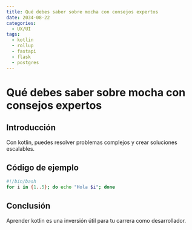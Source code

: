 ```yaml
---
title: Qué debes saber sobre mocha con consejos expertos
date: 2034-08-22
categories:
  - UX/UI
tags:
  - kotlin
  - rollup
  - fastapi
  - flask
  - postgres
---
```


# Qué debes saber sobre mocha con consejos expertos

## Introducción

Con kotlin, puedes resolver problemas complejos y crear soluciones escalables.

## Código de ejemplo

```bash
#!/bin/bash
for i in {1..5}; do echo "Hola $i"; done
```

## Conclusión

Aprender kotlin es una inversión útil para tu carrera como desarrollador.